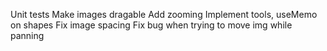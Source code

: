 Unit tests
Make images dragable
Add zooming
Implement tools, useMemo on shapes
Fix image spacing
Fix bug when trying to move img while panning